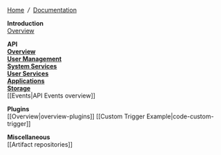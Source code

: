 [Home](Home) &nbsp;*/*&nbsp; [Documentation](dsp-documentation)

**Introduction**   
[Overview](overview)

**API**   
  [**Overview**](overview-api)   
  [**User Management**](overview-users)  
  [**System Services**](overview-system)   
  [**User Services**](overview-services)  
  [**Applications**](overview-apps)  
  [**Storage**](overview-storage)  
  [[Events|API Events overview]]
    
**Plugins**  
  [[Overview|overview-plugins]]
  [[Custom Trigger Example|code-custom-trigger]]

**Miscellaneous**  
  [[Artifact repositories]]
